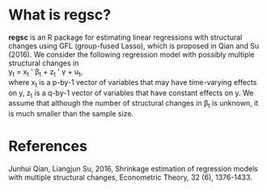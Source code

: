 # What is regsc?
**regsc** is an R package for estimating linear regressions with structural changes using GFL (group-fused Lasso), which is proposed in Qian and Su (2016). We consider the following regression model with possibly multiple structural changes in <br>
y<sub>t</sub> = x<sub>t</sub> ' &beta;<sub>t</sub>  + z<sub>t</sub> ' &gamma; + u<sub>t</sub>,<br>
where x<sub>t</sub> is a p-by-1 vector of variables that may have time-varying effects on y, z<sub>t</sub> is a q-by-1 vector of variables that have constant effects on y. We assume that although the number of structural changes in &beta;<sub>t</sub> is unknown, it is much smaller than the sample size.

# References
Junhui Qian, Liangjun Su, 2016, Shrinkage estimation of regression models with multiple structural changes, Econometric Theory, 32 (6), 1376-1433. 

